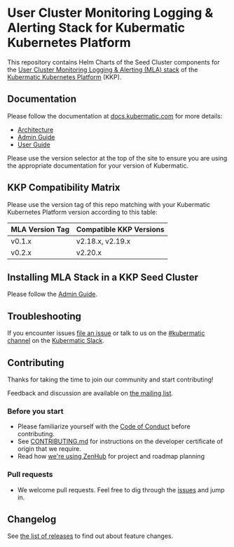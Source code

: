 # User Cluster Monitoring Logging & Alerting Stack for Kubermatic Kubernetes Platform

This repository contains Helm Charts of the Seed Cluster components for the [User Cluster Monitoring Logging & Alerting (MLA) stack][20] of the [Kubermatic Kubernetes Platform][10] (KKP).

## Documentation

Please follow the documentation at [docs.kubermatic.com](https://docs.kubermatic.com/) for more details:

- [Architecture][20]
- [Admin Guide][21]
- [User Guide][22]

Please use the version selector at the top of the site to ensure you are using the appropriate documentation for your version of Kubermatic.

## KKP Compatibility Matrix

Please use the version tag of this repo matching with your Kubermatic Kubernetes Platform version according to this table:

| MLA Version Tag | Compatible KKP Versions
|-----------------|-------------
| v0.1.x          |  v2.18.x, v2.19.x
| v0.2.x          |  v2.20.x

## Installing MLA Stack in a KKP Seed Cluster

Please follow the [Admin Guide][21].

## Troubleshooting

If you encounter issues [file an issue][1] or talk to us on the [#kubermatic channel][12] on the [Kubermatic Slack][15].

## Contributing

Thanks for taking the time to join our community and start contributing!

Feedback and discussion are available on [the mailing list][11].

### Before you start

* Please familiarize yourself with the [Code of Conduct][4] before contributing.
* See [CONTRIBUTING.md][2] for instructions on the developer certificate of origin that we require.
* Read how [we're using ZenHub][13] for project and roadmap planning

### Pull requests

* We welcome pull requests. Feel free to dig through the [issues][1] and jump in.

## Changelog

See [the list of releases][3] to find out about feature changes.

[1]: https://github.com/kubermatic/mla/issues
[2]: https://github.com/kubermatic/mla/blob/master/CONTRIBUTING.md
[3]: https://github.com/kubermatic/mla/releases
[4]: https://github.com/kubermatic/mla/blob/master/CODE_OF_CONDUCT.md

[10]: https://docs.kubermatic.com/
[11]: https://groups.google.com/forum/#!forum/kubermatic-dev
[12]: https://kubermatic.slack.com/messages/kubermatic
[13]: https://github.com/kubermatic/mla/blob/master/Zenhub.md
[15]: http://slack.kubermatic.io/

[20]: https://docs.kubermatic.com/kubermatic/master/architecture/monitoring_logging_alerting/user_cluster/
[21]: https://docs.kubermatic.com/kubermatic/master/guides/monitoring_logging_alerting/user_cluster/admin_guide/
[22]: https://docs.kubermatic.com/kubermatic/master/guides/monitoring_logging_alerting/user_cluster/user_guide/

